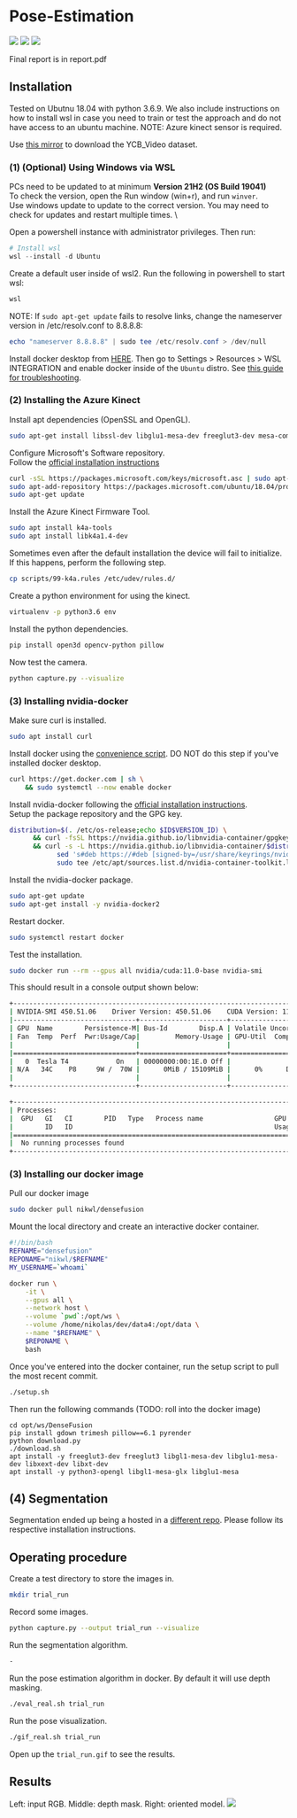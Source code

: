 # Pose-Estimation

![](assets/drill.gif)
![](assets/ycb_3.gif)
![](assets/ycb_10.gif)
<!-- ![](assets/ycb_15.gif) -->

Final report is in report.pdf

## Installation

Tested on Ubutnu 18.04 with python 3.6.9. We also include instructions on how to install wsl in case you need to train or test the approach and do not have access to an ubuntu machine.
NOTE: Azure kinect sensor is required.

Use [this mirror](https://okabe.dev/ycb-video-dataset-download-mirror/) to download the YCB_Video dataset.

### (1) (Optional) Using Windows via WSL

PCs need to be updated to at minimum <b>Version 21H2 (OS Build 19041)</b> \
To check the version, open the Run window (win+r), and run `winver`. \
Use windows update to update to the correct version. You may need to check for updates and restart multiple times. \

Open a powershell instance with administrator privileges. Then run:
```powershell
# Install wsl
wsl --install -d Ubuntu
```

Create a default user inside of wsl2. Run the following in powershell to start wsl:
```powershell
wsl
```

NOTE: If `sudo apt-get update` fails to resolve links, change the nameserver version in /etc/resolv.conf to 8.8.8.8:
```powershell
echo "nameserver 8.8.8.8" | sudo tee /etc/resolv.conf > /dev/null
```

Install docker desktop from [HERE](https://www.docker.com/products/docker-desktop/). Then go to Settings > Resources > WSL INTEGRATION and enable docker inside of the `Ubuntu` distro. See [this guide for troubleshooting](datasets/linemod/Linemod_preprocessed/data/01/depth/0001.pnghttps://docs.docker.com/desktop/windows/wsl/).

### (2) Installing the Azure Kinect

Install apt dependencies (OpenSSL and OpenGL).
```bash 
sudo apt-get install libssl-dev libglu1-mesa-dev freeglut3-dev mesa-common-dev
```

Configure Microsoft's Software repository. \
Follow the [official installation instructions](https://docs.microsoft.com/en-us/azure/kinect-dk/sensor-sdk-download)
```bash
curl -sSL https://packages.microsoft.com/keys/microsoft.asc | sudo apt-key add -
sudo apt-add-repository https://packages.microsoft.com/ubuntu/18.04/prod
sudo apt-get update
```

Install the Azure Kinect Firmware Tool.
```bash
sudo apt install k4a-tools
sudo apt install libk4a1.4-dev
```

Sometimes even after the default installation the device will fail to initialize. If this happens, perform the following step.
```bash
cp scripts/99-k4a.rules /etc/udev/rules.d/
```

Create a python environment for using the kinect.
```bash
virtualenv -p python3.6 env
```

Install the python dependencies.
```bash
pip install open3d opencv-python pillow
```

Now test the camera.
```bash
python capture.py --visualize
```

### (3) Installing nvidia-docker

Make sure curl is installed.
```bash
sudo apt install curl
```

Install docker using the [convenience script](https://docs.docker.com/engine/install/ubuntu/). DO NOT do this step if you've installed docker desktop.
```bash 
curl https://get.docker.com | sh \
    && sudo systemctl --now enable docker
```

Install nvidia-docker following the [official installation instructions](https://docs.nvidia.com/datacenter/cloud-native/container-toolkit/install-guide.html). \
Setup the package repository and the GPG key.
```bash 
distribution=$(. /etc/os-release;echo $ID$VERSION_ID) \
      && curl -fsSL https://nvidia.github.io/libnvidia-container/gpgkey | sudo gpg --dearmor -o /usr/share/keyrings/nvidia-container-toolkit-keyring.gpg \
      && curl -s -L https://nvidia.github.io/libnvidia-container/$distribution/libnvidia-container.list | \
            sed 's#deb https://#deb [signed-by=/usr/share/keyrings/nvidia-container-toolkit-keyring.gpg] https://#g' | \
            sudo tee /etc/apt/sources.list.d/nvidia-container-toolkit.list
```

Install the nvidia-docker package.
```bash
sudo apt-get update
sudo apt-get install -y nvidia-docker2
```

Restart docker.
```bash
sudo systemctl restart docker
```

Test the installation.
```bash
sudo docker run --rm --gpus all nvidia/cuda:11.0-base nvidia-smi
```

This should result in a console output shown below:
```bash
+-----------------------------------------------------------------------------+
| NVIDIA-SMI 450.51.06    Driver Version: 450.51.06    CUDA Version: 11.0     |
|-------------------------------+----------------------+----------------------+
| GPU  Name        Persistence-M| Bus-Id        Disp.A | Volatile Uncorr. ECC |
| Fan  Temp  Perf  Pwr:Usage/Cap|         Memory-Usage | GPU-Util  Compute M. |
|                               |                      |               MIG M. |
|===============================+======================+======================|
|   0  Tesla T4            On   | 00000000:00:1E.0 Off |                    0 |
| N/A   34C    P8     9W /  70W |      0MiB / 15109MiB |      0%      Default |
|                               |                      |                  N/A |
+-------------------------------+----------------------+----------------------+

+-----------------------------------------------------------------------------+
| Processes:                                                                  |
|  GPU   GI   CI        PID   Type   Process name                  GPU Memory |
|        ID   ID                                                   Usage      |
|=============================================================================|
|  No running processes found                                                 |
+-----------------------------------------------------------------------------+
```

### (3) Installing our docker image

Pull our docker image
```bash
sudo docker pull nikwl/densefusion
```

Mount the local directory and create an interactive docker container.
```bash
#!/bin/bash
REFNAME="densefusion"
REPONAME="nikwl/$REFNAME"
MY_USERNAME=`whoami`

docker run \
    -it \
    --gpus all \
    --network host \
    --volume `pwd`:/opt/ws \
    --volume /home/nikolas/dev/data4:/opt/data \
    --name "$REFNAME" \
    $REPONAME \
    bash
```

Once you've entered into the docker container, run the setup script to pull the most recent commit.
```bash
./setup.sh
```

Then run the following commands (TODO: roll into the docker image)
```
cd opt/ws/DenseFusion
pip install gdown trimesh pillow==6.1 pyrender
python download.py
./download.sh
apt install -y freeglut3-dev freeglut3 libgl1-mesa-dev libglu1-mesa-dev libxext-dev libxt-dev
apt install -y python3-opengl libgl1-mesa-glx libglu1-mesa
```

## (4) Segmentation 

Segmentation ended up being a hosted in a [different repo](https://github.com/desichic/Segmentation). Please follow its respective installation instructions.

## Operating procedure

Create a test directory to store the images in.
```bash
mkdir trial_run
```

Record some images.
```bash
python capture.py --output trial_run --visualize
```

Run the segmentation algorithm. 
```bash
-
```

Run the pose estimation algorithm in docker. By default it will use depth masking.
```bash
./eval_real.sh trial_run
```

Run the pose visualization.
```bash
./gif_real.sh trial_run
```

Open up the `trial_run.gif` to see the results.

## Results
Left: input RGB. Middle: depth mask. Right: oriented model.
![](assets/test_capture2.gif)
